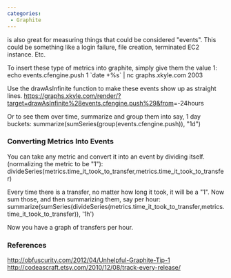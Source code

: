 ```yaml
---
categories:
 - Graphite
---
```

<Graphite> is also great for measuring things that could be considered
"events". This could be something like a login failure, file creation,
terminated EC2 instance. Etc.

To insert these type of metrics into graphite, simply give them the
value 1: echo events.cfengine.push 1 \`date +%s\` | nc graphs.xkyle.com
2003

Use the drawAsInfinite function to make these events show up as straight
lines.
<https://graphs.xkyle.com/render/?target=drawAsInfinite%28events.cfengine.push%29&from>=-24hours

Or to see them over time, summarize and group them into say, 1 day
buckets: summarize(sumSeries(group(events.cfengine.push)), "1d")

### Converting Metrics Into Events

You can take any metric and convert it into an event by dividing itself.
(normalizing the metric to be "1"):
divideSeries(metrics.time\_it\_took\_to\_transfer,metrics.time\_it\_took\_to\_transfer)

Every time there is a transfer, no matter how long it took, it will be a
"1". Now sum those, and then summarizing them, say per hour:
summarize(sumSeries(divideSeries(metrics.time\_it\_took\_to\_transfer,metrics.time\_it\_took\_to\_transfer)),
'1h')

Now you have a graph of transfers per hour.

### References

<http://obfuscurity.com/2012/04/Unhelpful-Graphite-Tip-1>
<http://codeascraft.etsy.com/2010/12/08/track-every-release/>

